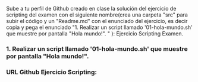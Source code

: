 Sube a tu perfil de Github creado en clase la solución del ejercicio de scripting del examen con el siguiente nombre(crea una carpeta "src" para subir el código y un "Readme.md" con el enunciado del ejercicio, es decir copia y pega el enunciado "1. Realizar un script llamado '01-hola-mundo.sh' que muestre por pantalla "Hola mundo!". "  ): Ejercicio Scripting Examen.

### 1. Realizar un script llamado '01-hola-mundo.sh' que muestre por pantalla "Hola mundo!".

### URL Github Ejercicio Scripting: